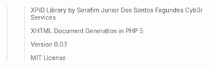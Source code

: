 >> XPiD Library by Serafim Junior Dos Santos Fagundes Cyb3r Services
>>
>> XHTML Document Generation in PHP 5
>>
>> Version 0.0.1
>>
>> MIT License